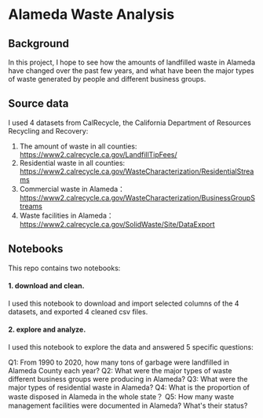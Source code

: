 # Alameda Waste Analysis

## Background
In this project, I hope to see how the amounts of landfilled waste in Alameda have changed over the past few years, and what have been the major types of waste generated by people and different business groups.

## Source data
I used 4 datasets from CalRecycle, the California Department of Resources Recycling and Recovery:

1. The amount of waste in all counties: https://www2.calrecycle.ca.gov/LandfillTipFees/
2. Residential waste in all counties: https://www2.calrecycle.ca.gov/WasteCharacterization/ResidentialStreams
3. Commercial waste in Alameda：https://www2.calrecycle.ca.gov/WasteCharacterization/BusinessGroupStreams
4. Waste facilities in Alameda：https://www2.calrecycle.ca.gov/SolidWaste/Site/DataExport

## Notebooks
This repo contains two notebooks:

#### 1. download and clean.
I used this notebook to download and import selected columns of the 4 datasets, and exported 4 cleaned csv files.

#### 2. explore and analyze.
I used this notebook to explore the data and answered 5 specific questions:

Q1: From 1990 to 2020, how many tons of garbage were landfilled in Alameda County each year?
Q2: What were the major types of waste different business groups were producing in Alameda?
Q3: What were the major types of residential waste in Alameda? 
Q4: What is the proportion of waste disposed in Alameda in the whole state？
Q5: How many waste management facilities were documented in Alameda? What's their status?
